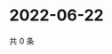 # 2022-06-22

共 0 条

<!-- BEGIN WEIBO -->
<!-- 最后更新时间 Wed Jun 22 2022 11:32:38 GMT+0800 (China Standard Time) -->

<!-- END WEIBO -->
